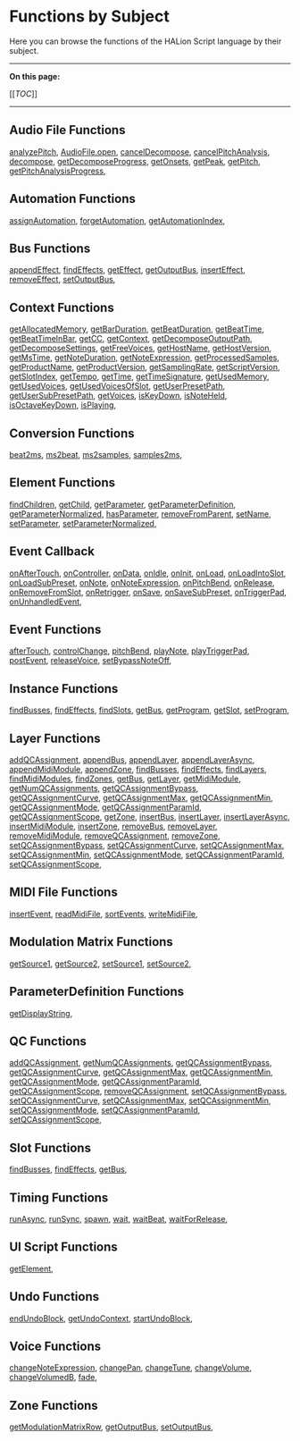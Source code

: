 # Functions by Subject

Here you can browse the functions of the HALion Script language by their subject.

---

**On this page:**

[[_TOC_]]

---

## Audio File Functions

[analyzePitch](./analyzePitch.md),
[AudioFile.open](./AudioFileopen.md),
[cancelDecompose](./cancelDecompose.md),
[cancelPitchAnalysis](./cancelPitchAnalysis.md),
[decompose](./decompose.md),
[getDecomposeProgress](./getDecomposeProgress.md),
[getOnsets](./getOnsets.md),
[getPeak](./getPeak.md),
[getPitch](./getPitch.md),
[getPitchAnalysisProgress](./getPitchAnalysisProgress.md),

## Automation Functions

[assignAutomation](./assignAutomation.md),
[forgetAutomation](./forgetAutomation.md),
[getAutomationIndex](./getAutomationIndex.md),

## Bus Functions

[appendEffect](./appendEffect.md),
[findEffects](./findEffects.md),
[getEffect](./getEffect.md),
[getOutputBus](./getOutputBus.md),
[insertEffect](./insertEffect.md),
[removeEffect](./removeEffect.md),
[setOutputBus](./setOutputBus.md),

## Context Functions

[getAllocatedMemory](./getAllocatedMemory.md),
[getBarDuration](./getBarDuration.md),
[getBeatDuration](./getBeatDuration.md),
[getBeatTime](./getBeatTime.md),
[getBeatTimeInBar](./getBeatTimeInBar.md),
[getCC](./getCC.md),
[getContext](./getContext.md),
[getDecomposeOutputPath](./getDecomposeOutputPath.md),
[getDecomposeSettings](./getDecomposeSettings.md),
[getFreeVoices](./getFreeVoices.md),
[getHostName](./getHostName.md),
[getHostVersion](./getHostVersion.md),
[getMsTime](./getMsTime.md),
[getNoteDuration](./getNoteDuration.md),
[getNoteExpression](./getNoteExpression.md),
[getProcessedSamples](./getProcessedSamples.md),
[getProductName](./getProductName.md),
[getProductVersion](./getProductVersion.md),
[getSamplingRate](./getSamplingRate.md),
[getScriptVersion](./getScriptVersion.md),
[getSlotIndex](./getSlotIndex.md),
[getTempo](./getTempo.md),
[getTime](./getTime.md),
[getTimeSignature](./getTimeSignature.md),
[getUsedMemory](./getUsedMemory.md),
[getUsedVoices](./getUsedVoices.md),
[getUsedVoicesOfSlot](./getUsedVoicesOfSlot.md),
[getUserPresetPath](./getUserPresetPath.md),
[getUserSubPresetPath](./getUserSubPresetPath.md),
[getVoices](./getVoices.md),
[isKeyDown](./isKeyDown.md),
[isNoteHeld](./isNoteHeld.md),
[isOctaveKeyDown](./isOctaveKeyDown.md),
[isPlaying](./isPlaying.md),

## Conversion Functions

[beat2ms](./beat2ms.md),
[ms2beat](./ms2beat.md),
[ms2samples](./ms2samples.md),
[samples2ms](./samples2ms.md),

## Element Functions

[findChildren](./findChildren.md),
[getChild](./getChild.md),
[getParameter](./getParameter.md),
[getParameterDefinition](./getParameterDefinition.md),
[getParameterNormalized](./getParameterNormalized.md),
[hasParameter](./hasParameter.md),
[removeFromParent](./removeFromParent.md),
[setName](./setName.md),
[setParameter](./setParameter.md),
[setParameterNormalized](./setParameterNormalized.md),

## Event Callback

[onAfterTouch](./onAfterTouch.md),
[onController](./onController.md),
[onData](./onData.md),
[onIdle](./onIdle.md),
[onInit](./onInit.md),
[onLoad](./onLoad.md),
[onLoadIntoSlot](./onLoadIntoSlot.md),
[onLoadSubPreset](./onLoadSubPreset.md),
[onNote](./onNote.md),
[onNoteExpression](./onNoteExpression.md),
[onPitchBend](./onPitchBend.md),
[onRelease](./onRelease.md),
[onRemoveFromSlot](./onRemoveFromSlot.md),
[onRetrigger](./onRetrigger.md),
[onSave](./onSave.md),
[onSaveSubPreset](./onSaveSubPreset.md),
[onTriggerPad](./onTriggerPad.md),
[onUnhandledEvent](./onUnhandledEvent.md),

## Event Functions

[afterTouch](./afterTouch.md),
[controlChange](./controlChange.md),
[pitchBend](./pitchBend.md),
[playNote](./playNote.md),
[playTriggerPad](./playTriggerPad.md),
[postEvent](./postEvent.md),
[releaseVoice](./releaseVoice.md),
[setBypassNoteOff](./setBypassNoteOff.md),

## Instance Functions

[findBusses](./findBusses.md),
[findEffects](./findEffects.md),
[findSlots](./findSlots.md),
[getBus](./getBus.md),
[getProgram](./getProgram.md),
[getSlot](./getSlot.md),
[setProgram](./setProgram.md),

## Layer Functions

[addQCAssignment](./addQCAssignment.md),
[appendBus](./appendBus.md),
[appendLayer](./appendLayer.md),
[appendLayerAsync](./appendLayerAsync.md),
[appendMidiModule](./appendMidiModule.md),
[appendZone](./appendZone.md),
[findBusses](./findBusses.md),
[findEffects](./findEffects.md),
[findLayers](./findLayers.md),
[findMidiModules](./findMidiModules.md),
[findZones](./findZones.md),
[getBus](./getBus.md),
[getLayer](./getLayer.md),
[getMidiModule](./getMidiModule.md),
[getNumQCAssignments](./getNumQCAssignments.md),
[getQCAssignmentBypass](./getQCAssignmentBypass.md),
[getQCAssignmentCurve](./getQCAssignmentCurve.md),
[getQCAssignmentMax](./getQCAssignmentMax.md),
[getQCAssignmentMin](./getQCAssignmentMin.md),
[getQCAssignmentMode](./getQCAssignmentMode.md),
[getQCAssignmentParamId](./getQCAssignmentParamId.md),
[getQCAssignmentScope](./getQCAssignmentScope.md),
[getZone](./getZone.md),
[insertBus](./insertBus.md),
[insertLayer](./insertLayer.md),
[insertLayerAsync](./insertLayerAsync.md),
[insertMidiModule](./insertMidiModule.md),
[insertZone](./insertZone.md),
[removeBus](./removeBus.md),
[removeLayer](./removeLayer.md),
[removeMidiModule](./removeMidiModule.md),
[removeQCAssignment](./removeQCAssignment.md),
[removeZone](./removeZone.md),
[setQCAssignmentBypass](./setQCAssignmentBypass.md),
[setQCAssignmentCurve](./setQCAssignmentCurve.md),
[setQCAssignmentMax](./setQCAssignmentMax.md),
[setQCAssignmentMin](./setQCAssignmentMin.md),
[setQCAssignmentMode](./setQCAssignmentMode.md),
[setQCAssignmentParamId](./setQCAssignmentParamId.md),
[setQCAssignmentScope](./setQCAssignmentScope.md),

## MIDI File Functions

[insertEvent](./insertEvent.md),
[readMidiFile](./readMidiFile.md),
[sortEvents](./sortEvents.md),
[writeMidiFile](./writeMidiFile.md),

## Modulation Matrix Functions

[getSource1](./getSource1.md),
[getSource2](./getSource2.md),
[setSource1](./setSource1.md),
[setSource2](./setSource2.md),

## ParameterDefinition Functions

[getDisplayString](./getDisplayString.md),

## QC Functions

[addQCAssignment](./addQCAssignment.md),
[getNumQCAssignments](./getNumQCAssignments.md),
[getQCAssignmentBypass](./getQCAssignmentBypass.md),
[getQCAssignmentCurve](./getQCAssignmentCurve.md),
[getQCAssignmentMax](./getQCAssignmentMax.md),
[getQCAssignmentMin](./getQCAssignmentMin.md),
[getQCAssignmentMode](./getQCAssignmentMode.md),
[getQCAssignmentParamId](./getQCAssignmentParamId.md),
[getQCAssignmentScope](./getQCAssignmentScope.md),
[removeQCAssignment](./removeQCAssignment.md),
[setQCAssignmentBypass](./setQCAssignmentBypass.md),
[setQCAssignmentCurve](./setQCAssignmentCurve.md),
[setQCAssignmentMax](./setQCAssignmentMax.md),
[setQCAssignmentMin](./setQCAssignmentMin.md),
[setQCAssignmentMode](./setQCAssignmentMode.md),
[setQCAssignmentParamId](./setQCAssignmentParamId.md),
[setQCAssignmentScope](./setQCAssignmentScope.md),

## Slot Functions

[findBusses](./findBusses.md),
[findEffects](./findEffects.md),
[getBus](./getBus.md),

## Timing Functions

[runAsync](./runAsync.md),
[runSync](./runSync.md),
[spawn](./spawn.md),
[wait](./wait.md),
[waitBeat](./waitBeat.md),
[waitForRelease](./waitForRelease.md),

## UI Script Functions

[getElement](./getElement.md),

## Undo Functions

[endUndoBlock](./endUndoBlock.md),
[getUndoContext](./getUndoContext.md),
[startUndoBlock](./startUndoBlock.md),

## Voice Functions

[changeNoteExpression](./changeNoteExpression.md),
[changePan](./changePan.md),
[changeTune](./changeTune.md),
[changeVolume](./changeVolume.md),
[changeVolumedB](./changeVolumedB.md),
[fade](./fade.md),

## Zone Functions

[getModulationMatrixRow](./getModulationMatrixRow.md),
[getOutputBus](./getOutputBus.md),
[setOutputBus](./setOutputBus.md),

